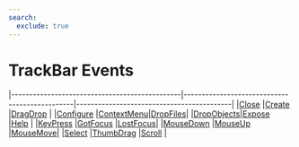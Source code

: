```yaml
---
search:
  exclude: true
---
```


<h1 class="heading"><span class="name">TrackBar Events</span></h1>

|-----------------------------------------------|-----------------------------------------------|-------------------------------------------|
|[Close](../methodorevents/close.md)            |[Create](../methodorevents/create.md)          |[DragDrop](../methodorevents/dragdrop.md)  |
|[Configure](../methodorevents/configure.md)    |[ContextMenu](../methodorevents/contextmenu.md)|[DropFiles](../methodorevents/dropfiles.md)|
|[DropObjects](../methodorevents/dropobjects.md)|[Expose](../methodorevents/expose.md)          |[Help](../methodorevents/help.md)          |
|[KeyPress](../methodorevents/keypress.md)      |[GotFocus](../methodorevents/gotfocus.md)      |[LostFocus](../methodorevents/lostfocus.md)|
|[MouseDown](../methodorevents/mousedown.md)    |[MouseUp](../methodorevents/mouseup.md)        |[MouseMove](../methodorevents/mousemove.md)|
|[Select](../methodorevents/select.md)          |[ThumbDrag](../methodorevents/thumbdrag.md)    |[Scroll](../methodorevents/scroll.md)      |
